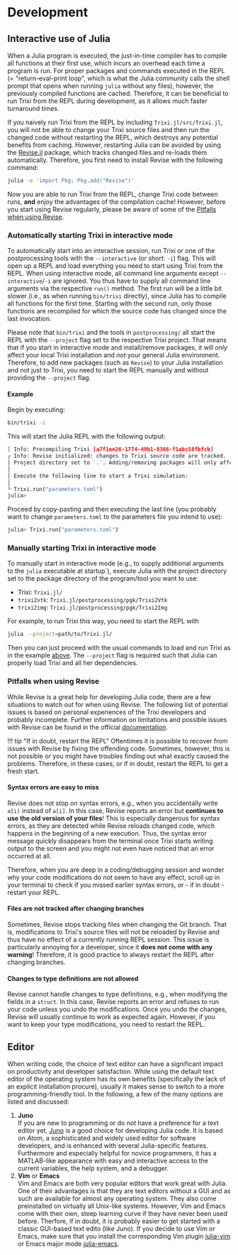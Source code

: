 # Development

## Interactive use of Julia
When a Julia program is executed, the just-in-time compiler has to compile all
functions at their first use, which incurs an overhead each time a program is
run. For proper packages and commands executed in the REPL (= "return-eval-print
loop", which is what the Julia community calls the shell prompt that opens
when running `julia` without any files), however, the previously compiled
functions are cached. Therefore, it can be beneficial to run Trixi from the REPL
during development, as it allows much faster turnaround times.

If you naively run Trixi from the REPL by including `Trixi.jl/src/Trixi.jl`, you will not be
able to change your Trixi source files and then run the changed code without
restarting the REPL, which destroys any potential benefits from caching.
However, restarting Julia can be avoided by using the
[Revise.jl](https://github.com/timholy/Revise.jl) package, which tracks changed
files and re-loads them automatically. Therefore, you first need to install
Revise with the following command:

```bash
julia -e 'import Pkg; Pkg.add("Revise")'
```

Now you are able to run Trixi from the REPL, change Trixi code between runs,
**and** enjoy the advantages of the compilation cache! However, before you start using
Revise regularly, please be aware of some of the [Pitfalls when using Revise](@ref).


### Automatically starting Trixi in interactive mode
To automatically start into an interactive session, run Trixi or one of the
postprocessing tools with the `--interactive` (or short: `-i`) flag. This will
open up a REPL and load everything you need to start using Trixi from the REPL.
When using interactive mode, all command line arguments except
`--interactive`/`-i` are ignored.  You thus have to supply all command line
arguments via the respective `run()` method. The first run will be a little bit
slower (i.e., as when running `bin/trixi` directly), since Julia has to compile
all functions for the first time. Starting with the second run, only those
functions are recompiled for which the source code has changed since the last
invocation.

Please note that `bin/trixi` and the tools in `postprocessing/` all
start the REPL with the `--project` flag set to the respective Trixi project.
That means that if you start in interactive mode and install/remove packages, it
will *only* affect your local Trixi installation and *not* your general Julia
environment. Therefore, to add new packages (such as `Revise`) to your Julia
installation and not just to Trixi, you need to start the REPL manually and
without providing the `--project` flag.

#### Example
Begin by executing:
```bash
bin/trixi -i
```
This will start the Julia REPL with the following output:
```bash
[ Info: Precompiling Trixi [a7f1ee26-1774-49b1-8366-f1abc58fbfcb]
┌ Info: Revise initialized: changes to Trixi source code are tracked.
│ Project directory set to '.'. Adding/removing packages will only affect this project.
│
│ Execute the following line to start a Trixi simulation:
│
└ Trixi.run("parameters.toml")
julia>
```
Proceed by copy-pasting and then executing the last line (you probably want to
change `parameters.toml` to the parameters file you intend to use):
```bash
julia> Trixi.run("parameters.toml")
```


### Manually starting Trixi in interactive mode
To manually start in interactive mode (e.g., to supply additional arguments to
the `julia` executable at startup`), execute Julia with the project directory
set to the package directory of the program/tool you want to use:
*   Trixi: `Trixi.jl/`
*   `trixi2vtk`: `Trixi.jl/postprocessing/pgk/Trixi2Vtk`
*   `trixi2img`: `Trixi.jl/postprocessing/pgk/Trixi2Img`

For example, to run Trixi this way, you need to start the REPL with
```bash
julia --project=path/to/Trixi.jl/
```
Then you can just proceed with the usual commands to load and run Trixi as in
the example [above](#example). The `--project` flag is required such that Julia
can properly load Trixi and all her dependencies.


### Pitfalls when using Revise
While Revise is a great help for developing Julia code, there are a few
situations to watch out for when using Revise. The following list of potential
issues is based on personal experiences of the Trixi developers and probably
incomplete.  Further information on limitations and possible issues with Revise
can be found in the official [documentation](https://timholy.github.io/Revise.jl/stable/).

!!! tip "If in doubt, restart the REPL"
    Oftentimes it is possible to recover from issues with Revise by fixing the
    offending code. Sometimes, however, this is not possible or you might have
    troubles finding out what exactly caused the problems. Therefore, in these
    cases, or if in doubt, restart the REPL to get a fresh start.

#### Syntax errors are easy to miss
Revise does not stop on syntax errors, e.g., when you accidentally write
`a[i)` instead of `a[i]`.  In this case, Revise reports an error but **continues
to use the old version of your files**! This is especially dangerous for syntax
errors, as they are detected while Revise reloads changed code, which happens in
the beginning of a new execution. Thus, the syntax error message quickly
disappears from the terminal once Trixi starts writing output to the screen and
you might not even have noticed that an error occurred at all.

Therefore, when you are deep in a coding/debugging session and wonder why your
code modifications do not seem to have any effect, scroll up in your terminal to
check if you missed earlier syntax errors, or - if in doubt - restart your REPL.

#### Files are not tracked after changing branches
Sometimes, Revise stops tracking files when changing the Git branch. That is,
modifications to Trixi's source files will not be reloaded by Revise and thus
have no effect of a currently running REPL session. This issue is
particularly annoying for a developer, since it **does not come with any
warning**!  Therefore, it is good practice to always restart the REPL after
changing branches.

#### Changes to type definitions are not allowed
Revise cannot handle changes to type definitions, e.g., when modifying the
fields in a `struct`. In this case, Revise reports an error and refuses to run
your code unless you undo the modifications. Once you undo the changes, Revise
will usually continue to work as expected again. However, if you want to keep
your type modifications, you need to restart the REPL.


## Editor
When writing code, the choice of text editor can have a significant impact on
productivity and developer satisfaction. While using the default text editor
of the operating system has its own benefits (specifically the lack of an explicit
installation procure), usually it makes sense to switch to a more
programming-friendly tool. In the following, a few of the many options are
listed and discussed:

1. **Juno**  
   If you are new to programming or do not have a preference for a text editor
   yet, [Juno](https://junolab.org) is a good choice for developing Julia code.
   It is based on *Atom*, a sophisticated and widely used editor for software
   developers, and is enhanced with several Julia-specific features. Furthermore
   and especially helpful for novice programmers, it has a MATLAB-like
   appearance with easy and interactive access to the current variables, the
   help system, and a debugger.
2. **Vim** or **Emacs**  
   Vim and Emacs are both very popular editors that work great with Julia. One
   of their advantages is that they are text editors without a GUI and as such
   are available for almost any operating system. They also come preinstalled on
   virtually all Unix-like systems.  However, Vim and Emacs come with their own,
   steep learning curve if they have never been used before. Therfore, if in doubt, it
   is probably easier to get started with a classic GUI-based text edito (like
   Juno). If you decide to use Vim or Emacs, make sure that you install the
   corresponding Vim plugin
   [julia-vim](https://github.com/JuliaEditorSupport/julia-vim) or Emacs major
   mode [julia-emacs](https://github.com/JuliaEditorSupport/julia-emacs).
